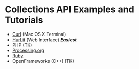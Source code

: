 # Collections API Examples and Tutorials
- <a href="curl.md">Curl</a> (Mac OS X Terminal)
- <a href="web.md">Hurl.it</a> (Web Interface) ***Easiest***
- PHP (TK)
- <a href="processing.pde">Processing.org</a>
- <a href="ruby.rb">Ruby</a>
- OpenFrameworks (C++) (TK)

